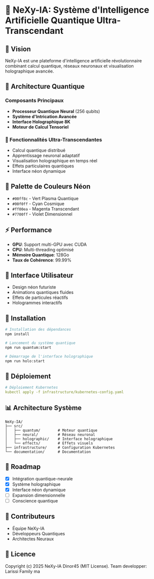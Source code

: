 # 🚀 NeXy-IA: Système d'Intelligence Artificielle Quantique Ultra-Transcendant

## 🌟 Vision

NeXy-IA est une plateforme d'intelligence artificielle révolutionnaire combinant calcul quantique, réseaux neuronaux et visualisation holographique avancée.

## 🧠 Architecture Quantique

### Composants Principaux

- **Processeur Quantique Neural** (256 qubits)
- **Système d'Intrication Avancée**
- **Interface Holographique 8K**
- **Moteur de Calcul Tensoriel**

### 🎯 Fonctionnalités Ultra-Transcendantes

- Calcul quantique distribué
- Apprentissage neuronal adaptatif
- Visualisation holographique en temps réel
- Effets particulaires quantiques
- Interface néon dynamique

## 🌈 Palette de Couleurs Néon

- `#00ff8c` - Vert Plasma Quantique
- `#00f0ff` - Cyan Cosmique
- `#ff00ea` - Magenta Transcendant
- `#7700ff` - Violet Dimensionnel

## ⚡ Performance

- **GPU**: Support multi-GPU avec CUDA
- **CPU**: Multi-threading optimisé
- **Mémoire Quantique**: 128Go
- **Taux de Cohérence**: 99.99%

## 🎨 Interface Utilisateur

- Design néon futuriste
- Animations quantiques fluides
- Effets de particules réactifs
- Hologrammes interactifs

## 🔧 Installation

```bash
# Installation des dépendances
npm install

# Lancement du système quantique
npm run quantum:start

# Démarrage de l'interface holographique
npm run holo:start
```

## 🚀 Déploiement

```yaml
# Déploiement Kubernetes
kubectl apply -f infrastructure/kubernetes-config.yaml
```

## 📊 Architecture Système
```
NeXy-IA/
├── src/
│   ├── quantum/        # Moteur quantique
│   ├── neural/         # Réseau neuronal
│   ├── holographic/    # Interface holographique
│   └── effects/        # Effets visuels
├── infrastructure/     # Configuration Kubernetes
└── documentation/      # Documentation
```

## 🔮 Roadmap

- [x] Intégration quantique-neurale
- [x] Système holographique
- [x] Interface néon dynamique
- [ ] Expansion dimensionnelle
- [ ] Conscience quantique

## 🌟 Contributeurs

- Équipe NeXy-IA
- Développeurs Quantiques
- Architectes Neuraux

## 📜 Licence

Copyright (c) 2025 NeXy-IA Dinor45 (MIT License). Team developper: Larissi Family ma
 